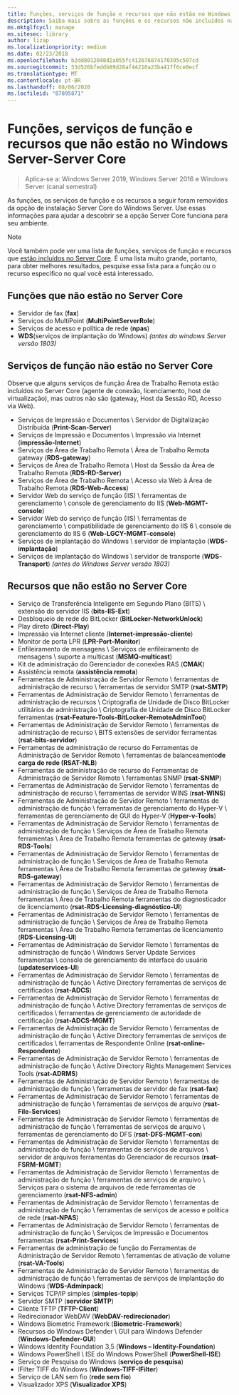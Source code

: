 ```yaml
---
title: Funções, serviços de função e recursos que não estão no Windows Server-Server Core
description: Saiba mais sobre as funções e os recursos não incluídos na opção de instalação do Server Core para o Windows Server.
ms.mktglfcycl: manage
ms.sitesec: library
author: lizap
ms.localizationpriority: medium
ms.date: 02/23/2018
ms.openlocfilehash: b2dd8012048d2a055fc412676874170395c597cd
ms.sourcegitcommit: 53d526bfeddb89d28af44210a23ba417f6ce0ecf
ms.translationtype: MT
ms.contentlocale: pt-BR
ms.lasthandoff: 08/06/2020
ms.locfileid: "87895871"
---
```

# <a name="roles-role-services-and-features-not-in-windows-server---server-core"></a>Funções, serviços de função e recursos que não estão no Windows Server-Server Core

> Aplica-se a: Windows Server 2019, Windows Server 2016 e Windows Server (canal semestral)

As funções, os serviços de função e os recursos a seguir foram removidos da opção de instalação Server Core do Windows Server. Use essas informações para ajudar a descobrir se a opção Server Core funciona para seu ambiente.

> [!NOTE]
> Você também pode ver uma lista de funções, serviços de função e recursos que [estão incluídos no Server Core](server-core-roles-and-services.md). É uma lista muito grande, portanto, para obter melhores resultados, pesquise essa lista para a função ou o recurso específico no qual você está interessado.

## <a name="roles-not-in-server-core"></a>Funções que não estão no Server Core

- Servidor de fax (**fax**)
- Serviços do MultiPoint (**MultiPointServerRole**)
- Serviços de acesso e política de rede (**npas**)
- **WDS**(serviços de implantação do Windows) *(antes do windows Server versão 1803)*

## <a name="role-services-not-in-server-core"></a>Serviços de função não estão no Server Core
Observe que alguns serviços de função Área de Trabalho Remota estão incluídos no Server Core (agente de conexão, licenciamento, host de virtualização), mas outros não são (gateway, Host da Sessão RD, Acesso via Web).

- Serviços de Impressão e Documentos \ Servidor de Digitalização Distribuída (**Print-Scan-Server**)
- Serviços de Impressão e Documentos \ Impressão via Internet (**impressão-Internet**)
- Serviços de Área de Trabalho Remota \ Área de Trabalho Remota gateway (**RDS-gateway**)
- Serviços de Área de Trabalho Remota \ Host da Sessão da Área de Trabalho Remota (**RDS-RD-Server**)
- Serviços de Área de Trabalho Remota \ Acesso via Web à Área de Trabalho Remota (**RDS-Web-Access**)
- Servidor Web do serviço de função (IIS) \ ferramentas de gerenciamento \ console de gerenciamento do IIS (**Web-MGMT-console**)
- Servidor Web do serviço de função (IIS) \ ferramentas de gerenciamento \ compatibilidade de gerenciamento do IIS 6 \ console de gerenciamento do IIS 6 (**Web-LGCY-MGMT-console**)
- Serviços de implantação do Windows \ servidor de implantação (**WDS-implantação**)
- Serviços de implantação do Windows \ servidor de transporte (**WDS-Transport**) *(antes do Windows Server versão 1803)*

## <a name="features-not-in-server-core"></a>Recursos que não estão no Server Core
- Serviço de Transferência Inteligente em Segundo Plano (BITS) \ extensão do servidor IIS (**bits-IIS-Ext**)
- Desbloqueio de rede do BitLocker (**BitLocker-NetworkUnlock**)
- Play direto (**Direct-Play**)
- Impressão via Internet cliente (**Internet-impressão-cliente**)
- Monitor de porta LPR (**LPR-Port-Monitor**)
- Enfileiramento de mensagens \ Serviços de enfileiramento de mensagens \ suporte a multicast (**MSMQ-multicast**)
- Kit de administração do Gerenciador de conexões RAS (**CMAK**)
- Assistência remota (**assistência remota**)
- Ferramentas de Administração de Servidor Remoto \ ferramentas de administração de recurso \ ferramentas de servidor SMTP (**rsat-SMTP**)
- Ferramentas de Administração de Servidor Remoto \ ferramentas de administração de recursos \ Criptografia de Unidade de Disco BitLocker utilitários de administração \ Criptografia de Unidade de Disco BitLocker ferramentas (**rsat-Feature-Tools-BitLocker-RemoteAdminTool**)
- Ferramentas de Administração de Servidor Remoto \ ferramentas de administração de recurso \ BITS extensões de servidor ferramentas (**rsat-bits-servidor**)
- Ferramentas de administração de recurso do Ferramentas de Administração de Servidor Remoto \ ferramentas de balanceamento**de carga de rede (RSAT-NLB**)
- Ferramentas de administração de recurso do Ferramentas de Administração de Servidor Remoto \ ferramentas SNMP (**rsat-SNMP**)
- Ferramentas de Administração de Servidor Remoto \ ferramentas de administração de recurso \ ferramentas de servidor WINS (**rsat-WINS**)
- Ferramentas de Administração de Servidor Remoto \ ferramentas de administração de função \ ferramentas de gerenciamento do Hyper-V \ ferramentas de gerenciamento de GUI do Hyper-V (**Hyper-v-Tools**)
- Ferramentas de Administração de Servidor Remoto \ ferramentas de administração de função \ Serviços de Área de Trabalho Remota ferramentas \ Área de Trabalho Remota ferramentas de gateway (**rsat-RDS-Tools**)
- Ferramentas de Administração de Servidor Remoto \ ferramentas de administração de função \ Serviços de Área de Trabalho Remota ferramentas \ Área de Trabalho Remota ferramentas de gateway (**rsat-RDS-gateway**)
- Ferramentas de Administração de Servidor Remoto \ ferramentas de administração de função \ Serviços de Área de Trabalho Remota ferramentas \ Área de Trabalho Remota ferramentas do diagnosticador de licenciamento (**rsat-RDS-Licensing-diagnóstico-UI**)
- Ferramentas de Administração de Servidor Remoto \ ferramentas de administração de função \ Serviços de Área de Trabalho Remota ferramentas \ Área de Trabalho Remota ferramentas de licenciamento (**RDS-Licensing-UI**)
- Ferramentas de Administração de Servidor Remoto \ ferramentas de administração de função \ Windows Server Update Services ferramentas \ console de gerenciamento de interface do usuário (**updateservices-UI**)
- Ferramentas de Administração de Servidor Remoto \ ferramentas de administração de função \ Active Directory ferramentas de serviços de certificados (**rsat-ADCS**)
- Ferramentas de Administração de Servidor Remoto \ ferramentas de administração de função \ Active Directory ferramentas de serviços de certificados \ ferramentas de gerenciamento de autoridade de certificação (**rsat-ADCS-MGMT**)
- Ferramentas de Administração de Servidor Remoto \ ferramentas de administração de função \ Active Directory ferramentas de serviços de certificados \ ferramentas de Respondente Online (**rsat-online-Respondente**)
- Ferramentas de Administração de Servidor Remoto \ ferramentas de administração de função \ Active Directory Rights Management Services Tools (**rsat-ADRMS**)
- Ferramentas de Administração de Servidor Remoto \ ferramentas de administração de função \ ferramentas de servidor de fax (**rsat-fax**)
- Ferramentas de Administração de Servidor Remoto \ ferramentas de administração de função \ ferramentas de serviços de arquivo (**rsat-File-Services**)
- Ferramentas de Administração de Servidor Remoto \ ferramentas de administração de função \ ferramentas de serviços de arquivo \ ferramentas de gerenciamento do DFS (**rsat-DFS-MGMT-con**)
- Ferramentas de Administração de Servidor Remoto \ ferramentas de administração de função \ ferramentas de serviços de arquivos \ servidor de arquivos ferramentas do Gerenciador de recursos (**rsat-FSRM-MGMT**)
- Ferramentas de Administração de Servidor Remoto \ ferramentas de administração de função \ ferramentas de serviços de arquivo \ Serviços para o sistema de arquivos de rede ferramentas de gerenciamento (**rsat-NFS-admin**)
- Ferramentas de Administração de Servidor Remoto \ ferramentas de administração de função \ ferramentas de serviços de acesso e política de rede (**rsat-NPAS**)
- Ferramentas de Administração de Servidor Remoto \ ferramentas de administração de função \ Serviços de Impressão e Documentos ferramentas (**rsat-Print-Services**)
- Ferramentas de administração de função do Ferramentas de Administração de Servidor Remoto \ ferramentas de ativação de volume (**rsat-VA-Tools**)
- Ferramentas de Administração de Servidor Remoto \ ferramentas de administração de função \ ferramentas de serviços de implantação do Windows (**WDS-Adminpack**)
- Serviços TCP/IP simples (**simples-tcpip**)
- Servidor SMTP (**servidor SMTP**)
- Cliente TFTP (**TFTP-Client**)
- Redirecionador WebDAV (**WebDAV-redirecionador**)
- Windows Biometric Framework (**Biometric-Framework**)
- Recursos do Windows Defender \ GUI para Windows Defender (**Windows-Defender-GUI**)
- Windows Identity Foundation 3,5 (**Windows – Identity-Foundation**)
- Windows PowerShell \ ISE do Windows PowerShell (**PowerShell-ISE**)
- Serviço de Pesquisa do Windows (**serviço de pesquisa**)
- IFilter TIFF do Windows (**Windows-TIFF-IFilter**)
- Serviço de LAN sem fio (**rede sem fio**)
- Visualizador XPS (**Visualizador XPS**)

